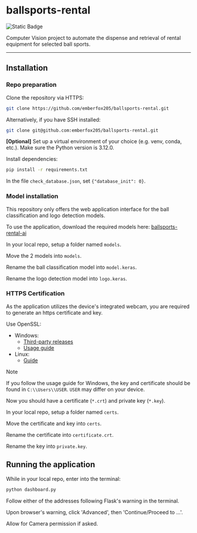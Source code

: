 # ballsports-rental

![Static Badge](https://img.shields.io/badge/Python-3.12.0-blue?style=flat&logo=Python&logoColor=white)

Computer Vision project to automate the dispense and retrieval of rental equipment for selected ball sports.

---

## Installation

### Repo preparation

Clone the repository via HTTPS:

```Bash
git clone https://github.com/emberfox205/ballsports-rental.git 
```

Alternatively, if you have SSH installed:

```Bash
git clone git@github.com:emberfox205/ballsports-rental.git
```

**[Optional]** Set up a virtual environment of your choice (e.g. venv, conda, etc.). Make sure the Python version is 3.12.0.

Install dependencies:

```Bash
pip install -r requirements.txt
```

In the file `check_database.json`, set `{"database_init": 0}`.

### Model installation

This repository only offers the web application interface for the ball classification and logo detection models.

To use the application, download the required models here: [ballsports-rental-ai](https://huggingface.co/emberfox205/ballsports-rental-ai)

In your local repo, setup a folder named `models`.

Move the 2 models into `models`.

Rename the ball classification model into `model.keras`.

Rename the logo detection model into `logo.keras`.

### HTTPS Certification

As the application utilizes the device's integrated webcam, you are required to generate an https certificate and key.

Use OpenSSL:

- Windows:
  - [Third-party releases](https://slproweb.com/products/Win32OpenSSL.html)
  - [Usage guide](https://www.progress.com/blogs/how-to-use-openssl-to-generate-certificates)
- Linux:
  - [Guide](https://docs.openiam.com/docs-4.2.1.3/appendix/2-openssl)

> [!note] 
> If you follow the usage guide for Windows, the key and certificate should be found in `C:\\Users\\USER`.
> `USER` may differ on your device.
>

Now you should have a certificate (`*.crt`) and private key (`*.key`).

In your local repo, setup a folder named `certs`.

Move the certificate and key into `certs`.

Rename the certificate into `certificate.crt`.

Rename the key into `private.key`.

## Running the application

While in your local repo, enter into the terminal:

```Bash
python dashboard.py
```

Follow either of the addresses following Flask's warning in the terminal.

Upon browser's warning, click 'Advanced', then 'Continue/Proceed to ...'.

Allow for Camera permission if asked.
